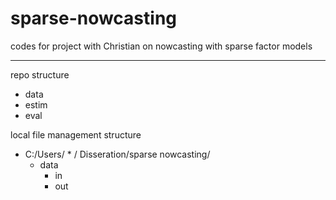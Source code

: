 # sparse-nowcasting
codes for project with Christian on nowcasting with sparse factor models
- -------------------------------------------------------------------------------

repo structure

* data
* estim
* eval

local file management structure

* C:/Users/ * / Disseration/sparse nowcasting/
  * data 
    * in
    * out
